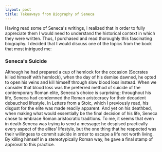 ```yaml
---
layout: post
title: Takeaways from Biography of Seneca
---
```


Having read some of Seneca's writings, I realized that in order to fully appreciate them I would need to understand the historical context in which they were written. Thus, I purchased and read thoroughly this fascinating biography. I decided that I would discuss one of the topics from the book that most intrigued me:

### Seneca's Suicide

Although he had prepared a cup of hemlock for the occasion (Socrates killed himself with hemlock), when the day of his demise dawned, he opted to open his veins and kill himself through slow blood loss instead. When we consider that blood loss was the preferred method of suicide of the contemporary Roman elite, Seneca's choice is surprising; throughout his life, Seneca had condemned the Roman aristocracy for their decadent debauched lifestyle. In Letters from a Stoic, which I previously read, his disgust for the elite was made readily apparent. And yet on his deathbed, when making what would essentially be the final decision of his life, Seneca chose to embrace Roman aristocratic traditions. To me, it seems that even in death Seneca was trying to send a message: he despised practically every aspect of the elites' lifestyle, but the one thing that he respected was their willingess to commit suicide in order to escape a life not worth living. By killing himself in a stereotypically Roman way, he gave a final stamp of approval to this practice.
